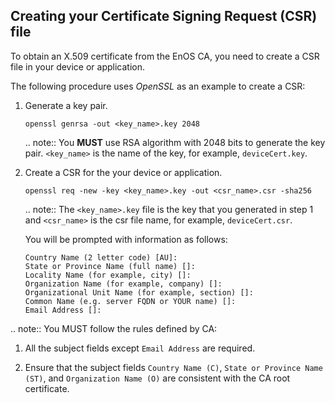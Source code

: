 ## Creating your Certificate Signing Request (CSR) file

To obtain an X.509 certificate from the EnOS CA, you need to create a CSR file in your device or application.

The following procedure uses  _OpenSSL_ as an example to create a CSR:

1. Generate a key pair.

   ```
   openssl genrsa -out <key_name>.key 2048
   ```

   .. note:: You **MUST** use RSA algorithm with 2048 bits to generate the key pair. `<key_name>` is the name of the key, for example, `deviceCert.key`.

2. Create a CSR for the your device or application.

   ```
   openssl req -new -key <key_name>.key -out <csr_name>.csr -sha256
   ```

   .. note:: The `<key_name>.key` file is the key that you generated in step 1 and `<csr_name>` is the csr file name, for example, `deviceCert.csr`.

   You will be prompted with information as follows:

   ```
   Country Name (2 letter code) [AU]:
   State or Province Name (full name) []:
   Locality Name (for example, city) []:
   Organization Name (for example, company) []:
   Organizational Unit Name (for example, section) []:
   Common Name (e.g. server FQDN or YOUR name) []:
   Email Address []:
   ```

.. note:: You MUST follow the rules defined by CA:

1. All the subject fields except `Email Address` are required.

2. Ensure that the subject fields `Country Name (C)`, `State or Province Name (ST)`, and `Organization Name (O)` are consistent with the CA root certificate.
